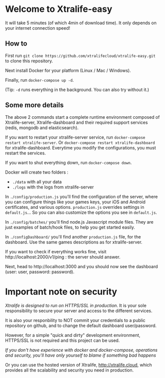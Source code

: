 # Welcome to Xtralife-easy

It will take 5 minutes (of which 4min of download time). It only depends on your internet connection speed!

## How to

First run `git clone https://github.com/xtralifecloud/xtralife-easy.git` to clone this repository.

Next install Docker for your platform (Linux / Mac / Windows).

Finally, run `docker-compose up -d`.

(Tip: `-d` runs everything in the background. You can also try without it.) 

## Some more details

The above 2 commands start a complete runtime environment composed of Xtralife-server, Xtralife-dashboard and their required support services 
(redis, mongodb and elasticsearch).

If you want to restart your xtralife-server service, run `docker-compose restart xtralife-server`.
Or `docker-compose restart xtralife-dashboard` for xtralife-dashboard.
Everytime you modify the configurations, you must restart the services. 

If you want to shut everything down, run `docker-compose down`.

Docker will create two folders :

- `./data` with all your data
- `./logs` with the logs from xtralife-server

In `./config/production.js` you'll find the configuration of the server, where you can configure things like
your games keys, your iOS and Android certificates, and various options. `production.js` overrides settings in
`default.js`... So you can also customize the options you see in `default.js`.

In `./config/batches/` you'll find node.js Javascript module files. They are just examples of batch/hook files,
 to help you get started easily.

In `./configDashboard/` you'll find another `production.js` file, for the dashboard. Use the same games descriptions
 as for xtralife-server.
 
If you want to check if everything works fine, visit http://localhost:2000/v1/ping : the server should answer.

Next, head to http://localhost:3000 and you should now see the dashboard (user: user, password: password).

# Important note on security

*Xtralife is designed to run on HTTPS/SSL in production*. It is your sole responsibility to secure your server and access to the
different services.

It is also your responbility to NOT commit your credentials to a public repository on github, and to change the default
dashboard user/password.

However, for a simple "quick and dirty" development environment, HTTPS/SSL is not required and this project can be used.

*If you don't have experience with docker and docker-compose, operations and security, you'll have only yourself to blame
if something bad happens*

Or you can use the hosted version of Xtralife, http://xtralife.cloud, which provides all the scalability and security
you need in production.